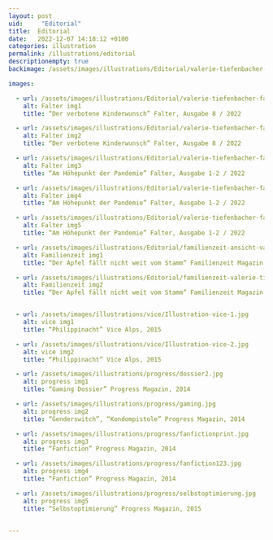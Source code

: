 ```yaml
---
layout: post
uid:     "Editorial"
title:  Editorial
date:   2022-12-07 14:18:12 +0100
categories: illustration
permalink: /illustrations/editorial
descriptionempty: true
backimage: /assets/images/illustrations/Editorial/valerie-tiefenbacher-falter-gefroreneeier1.jpg

images:

  - url: /assets/images/illustrations/Editorial/valerie-tiefenbacher-falter-gefroreneeier5.jpg
    alt: Falter img1
    title: “Der verbotene Kinderwunsch” Falter, Ausgabe 8 / 2022

  - url: /assets/images/illustrations/Editorial/valerie-tiefenbacher-falter-gefroreneeier6.jpg
    alt: Falter img2
    title: “Der verbotene Kinderwunsch” Falter, Ausgabe 8 / 2022

  - url: /assets/images/illustrations/Editorial/valerie-tiefenbacher-falter-pandemie1.jpg
    alt: Falter img3
    title: “Am Höhepunkt der Pandemie” Falter, Ausgabe 1-2 / 2022

  - url: /assets/images/illustrations/Editorial/valerie-tiefenbacher-falter-pandemie2.jpg
    alt: Falter img4
    title: “Am Höhepunkt der Pandemie” Falter, Ausgabe 1-2 / 2022

  - url: /assets/images/illustrations/Editorial/valerie-tiefenbacher-falter-pandemie6.jpg
    alt: Falter img5
    title: “Am Höhepunkt der Pandemie” Falter, Ausgabe 1-2 / 2022

  - url: /assets/images/illustrations/Editorial/familienzeit-ansicht-valerie-tiefenbacher2.jpg
    alt: Familienzeit img1
    title: “Der Apfel fällt nicht weit vom Stamm” Familienzeit Magazin, Ausgabe 05 / 2022

  - url: /assets/images/illustrations/Editorial/familienzeit-valerie-tiefenbacher-ansicht3.jpg
    alt: Familienzeit img2
    title: “Der Apfel fällt nicht weit vom Stamm” Familienzeit Magazin, Ausgabe 05 / 2022


  - url: /assets/images/illustrations/vice/Illustration-vice-1.jpg
    alt: vice img1
    title: “Philippinacht” Vice Alps, 2015

  - url: /assets/images/illustrations/vice/Illustration-vice-2.jpg
    alt: vice img2
    title: “Philippinacht” Vice Alps, 2015

  - url: /assets/images/illustrations/progress/dossier2.jpg
    alt: progress img1
    title: “Gaming Dossier” Progress Magazin, 2014

  - url: /assets/images/illustrations/progress/gaming.jpg
    alt: progress img2
    title: “Genderswitch”, “Kondompistole” Progress Magazin, 2014

  - url: /assets/images/illustrations/progress/fanfictionprint.jpg
    alt: progress img3
    title: “Fanfiction” Progress Magazin, 2014

  - url: /assets/images/illustrations/progress/fanfiction123.jpg
    alt: progress img4
    title: “Fanfiction” Progress Magazin, 2014

  - url: /assets/images/illustrations/progress/selbstoptimierung.jpg
    alt: progress img5
    title: “Selbstoptimierung” Progress Magazin, 2015


---
```


